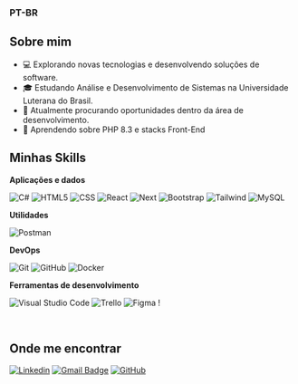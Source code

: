 
### PT-BR
## Sobre mim

- 💻 Explorando novas tecnologias e desenvolvendo soluções de software.
- 🎓 Estudando Análise e Desenvolvimento de Sistemas na Universidade Luterana do Brasil.
- 💼 Atualmente procurando oportunidades dentro da área de desenvolvimento.
- 🌱 Aprendendo sobre PHP 8.3 e stacks Front-End

## Minhas Skills

**Aplicações e dados**

![C#](https://img.shields.io/badge/C%23-333333?style=flat&logo=c-sharp&logoColor=white)
![HTML5](https://img.shields.io/badge/-HTML5-333333?style=flat&logo=HTML5)
![CSS](https://img.shields.io/badge/-CSS-333333?style=flat&logo=CSS3&logoColor=1572B6)
![React](https://img.shields.io/badge/-React-333333?style=flat&logo=react)
![Next](https://img.shields.io/badge/Next-333333?style=flat&logo=next.js&logoColor=white)
![Bootstrap](https://img.shields.io/badge/-boostrap-333333?style=flat&logo=bootstrap&labelColor=0D1117)
![Tailwind](https://img.shields.io/badge/tailwindcss-333333.svg?style=flat&logo=tailwind-css&logoColor=white)
![MySQL](https://img.shields.io/badge/-MySQL-333333?style=flat&logo=mysql)

**Utilidades**

![Postman](https://img.shields.io/badge/-Postman-333333?style=flat&logo=postman)

**DevOps**

![Git](https://img.shields.io/badge/-Git-333333?style=flat&logo=git)
![GitHub](https://img.shields.io/badge/-GitHub-333333?style=flat&logo=github)
![Docker](https://img.shields.io/badge/-Docker-333333?style=flat&logo=docker)

**Ferramentas de desenvolvimento**

![Visual Studio Code](https://img.shields.io/badge/-Visual%20Studio%20Code-333333?style=flat&logo=visual-studio-code&logoColor=007ACC)
![Trello](https://img.shields.io/badge/-Trello-333333?style=flat&logo=trello&logoColor=007ACC)
![Figma](https://img.shields.io/badge/-Figma-333333?style=flat&logo=figma&logoColor=007ACC)
!

<br/>

## Onde me encontrar

[![Linkedin](https://img.shields.io/badge/-Paulo_Roberto-blue?style=flat-square&logo=Linkedin&logoColor=white&link=https://www.linkedin.com/in/paulorobmsantos/)](https://www.linkedin.com/in/paulorobmsantos/)
[![Gmail Badge](https://img.shields.io/badge/-paulo.martinssantos20@gmail.com-006bed?style=flat-square&logo=Gmail&logoColor=white&link=mailto:paulo.martinssantos20@gmail.comL)](mailto:paulo.martinssantos20@gmail.com)
[![GitHub](https://img.shields.io/badge/GitHub-100000?style=flat&logo=github&logoColor=white)](https://github.com/PauloUlbra)

